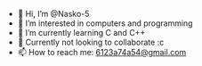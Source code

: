 - 👋 Hi, I’m @Nasko-5
- 👀 I’m interested in computers and programming
- 🌱 I’m currently learning C and C++
- 💞️ Currently not looking to collaborate :c
- 📫 How to reach me: 6123a74a54@gmail.com

<!---
Nasko-5/Nasko-5 is a ✨ special ✨ repository because its `README.md` (this file) appears on your GitHub profile.
You can click the Preview link to take a look at your changes.
--->
